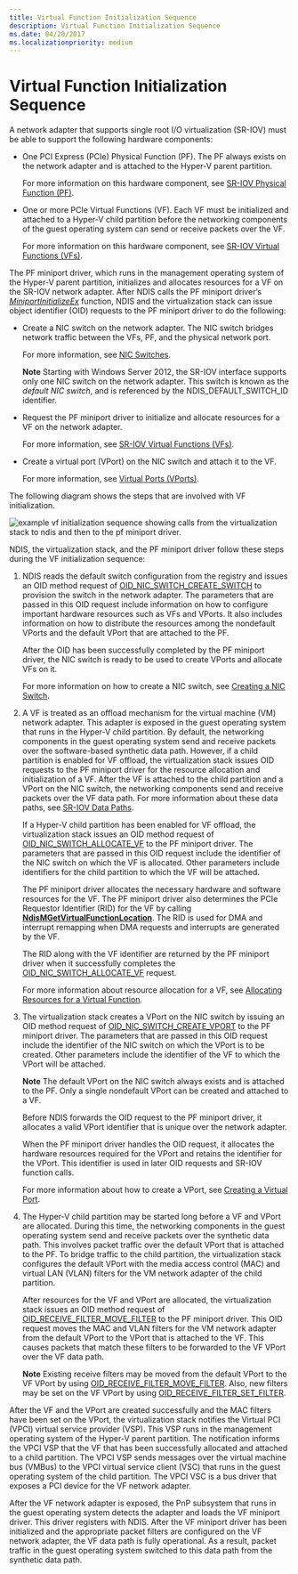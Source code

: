```yaml
---
title: Virtual Function Initialization Sequence
description: Virtual Function Initialization Sequence
ms.date: 04/20/2017
ms.localizationpriority: medium
---
```


# Virtual Function Initialization Sequence


A network adapter that supports single root I/O virtualization (SR-IOV) must be able to support the following hardware components:

-   One PCI Express (PCIe) Physical Function (PF). The PF always exists on the network adapter and is attached to the Hyper-V parent partition.

    For more information on this hardware component, see [SR-IOV Physical Function (PF)](sr-iov-physical-function--pf-.md).

-   One or more PCIe Virtual Functions (VF). Each VF must be initialized and attached to a Hyper-V child partition before the networking components of the guest operating system can send or receive packets over the VF.

    For more information on this hardware component, see [SR-IOV Virtual Functions (VFs)](sr-iov-virtual-functions--vfs-.md).

The PF miniport driver, which runs in the management operating system of the Hyper-V parent partition, initializes and allocates resources for a VF on the SR-IOV network adapter. After NDIS calls the PF miniport driver’s [*MiniportInitializeEx*](/windows-hardware/drivers/ddi/ndis/nc-ndis-miniport_initialize) function, NDIS and the virtualization stack can issue object identifier (OID) requests to the PF miniport driver to do the following:

-   Create a NIC switch on the network adapter. The NIC switch bridges network traffic between the VFs, PF, and the physical network port.

    For more information, see [NIC Switches](nic-switches.md).

    **Note**  Starting with Windows Server 2012, the SR-IOV interface supports only one NIC switch on the network adapter. This switch is known as the *default NIC switch*, and is referenced by the NDIS\_DEFAULT\_SWITCH\_ID identifier.



-   Request the PF miniport driver to initialize and allocate resources for a VF on the network adapter.

    For more information, see [SR-IOV Virtual Functions (VFs)](sr-iov-virtual-functions--vfs-.md).

-   Create a virtual port (VPort) on the NIC switch and attach it to the VF.

    For more information, see [Virtual Ports (VPorts)](virtual-ports--vports-.md).

The following diagram shows the steps that are involved with VF initialization.

![example vf initialization sequence showing calls from the virtualization stack to ndis and then to the pf miniport driver.](images/sriov-vf-initialization.png)

NDIS, the virtualization stack, and the PF miniport driver follow these steps during the VF initialization sequence:

1.  NDIS reads the default switch configuration from the registry and issues an OID method request of [OID\_NIC\_SWITCH\_CREATE\_SWITCH](./oid-nic-switch-create-switch.md) to provision the switch in the network adapter. The parameters that are passed in this OID request include information on how to configure important hardware resources such as VFs and VPorts. It also includes information on how to distribute the resources among the nondefault VPorts and the default VPort that are attached to the PF.

    After the OID has been successfully completed by the PF miniport driver, the NIC switch is ready to be used to create VPorts and allocate VFs on it.

    For more information on how to create a NIC switch, see [Creating a NIC Switch](creating-a-nic-switch.md).

2.  A VF is treated as an offload mechanism for the virtual machine (VM) network adapter. This adapter is exposed in the guest operating system that runs in the Hyper-V child partition. By default, the networking components in the guest operating system send and receive packets over the software-based synthetic data path. However, if a child partition is enabled for VF offload, the virtualization stack issues OID requests to the PF miniport driver for the resource allocation and initialization of a VF. After the VF is attached to the child partition and a VPort on the NIC switch, the networking components send and receive packets over the VF data path. For more information about these data paths, see [SR-IOV Data Paths](sr-iov-data-paths.md).

    If a Hyper-V child partition has been enabled for VF offload, the virtualization stack issues an OID method request of [OID\_NIC\_SWITCH\_ALLOCATE\_VF](./oid-nic-switch-allocate-vf.md) to the PF miniport driver. The parameters that are passed in this OID request include the identifier of the NIC switch on which the VF is allocated. Other parameters include identifiers for the child partition to which the VF will be attached.

    The PF miniport driver allocates the necessary hardware and software resources for the VF. The PF miniport driver also determines the PCIe Requestor Identifier (RID) for the VF by calling [**NdisMGetVirtualFunctionLocation**](/windows-hardware/drivers/ddi/ndis/nf-ndis-ndismgetvirtualfunctionlocation). The RID is used for DMA and interrupt remapping when DMA requests and interrupts are generated by the VF.

    The RID along with the VF identifier are returned by the PF miniport driver when it successfully completes the [OID\_NIC\_SWITCH\_ALLOCATE\_VF](./oid-nic-switch-allocate-vf.md) request.

    For more information about resource allocation for a VF, see [Allocating Resources for a Virtual Function](allocating-resources-for-a-virtual-function.md).

3.  The virtualization stack creates a VPort on the NIC switch by issuing an OID method request of [OID\_NIC\_SWITCH\_CREATE\_VPORT](./oid-nic-switch-create-vport.md) to the PF miniport driver. The parameters that are passed in this OID request include the identifier of the NIC switch on which the VPort is to be created. Other parameters include the identifier of the VF to which the VPort will be attached.

    **Note**  The default VPort on the NIC switch always exists and is attached to the PF. Only a single nondefault VPort can be created and attached to a VF.

    Before NDIS forwards the OID request to the PF miniport driver, it allocates a valid VPort identifier that is unique over the network adapter.

    When the PF miniport driver handles the OID request, it allocates the hardware resources required for the VPort and retains the identifier for the VPort. This identifier is used in later OID requests and SR-IOV function calls.

    For more information about how to create a VPort, see [Creating a Virtual Port](creating-a-virtual-port.md).

4.  The Hyper-V child partition may be started long before a VF and VPort are allocated. During this time, the networking components in the guest operating system send and receive packets over the synthetic data path. This involves packet traffic over the default VPort that is attached to the PF. To bridge traffic to the child partition, the virtualization stack configures the default VPort with the media access control (MAC) and virtual LAN (VLAN) filters for the VM network adapter of the child partition.

    After resources for the VF and VPort are allocated, the virtualization stack issues an OID method request of [OID\_RECEIVE\_FILTER\_MOVE\_FILTER](./oid-receive-filter-move-filter.md) to the PF miniport driver. This OID request moves the MAC and VLAN filters for the VM network adapter from the default VPort to the VPort that is attached to the VF. This causes packets that match these filters to be forwarded to the VF VPort over the VF data path.

    **Note**  Existing receive filters may be moved from the default VPort to the VF VPort by using [OID\_RECEIVE\_FILTER\_MOVE\_FILTER](./oid-receive-filter-move-filter.md). Also, new filters may be set on the VF VPort by using [OID\_RECEIVE\_FILTER\_SET\_FILTER](./oid-receive-filter-set-filter.md).

After the VF and the VPort are created successfully and the MAC filters have been set on the VPort, the virtualization stack notifies the Virtual PCI (VPCI) virtual service provider (VSP). This VSP runs in the management operating system of the Hyper-V parent partition. The notification informs the VPCI VSP that the VF that has been successfully allocated and attached to a child partition. The VPCI VSP sends messages over the virtual machine bus (VMBus) to the VPCI virtual service client (VSC) that runs in the guest operating system of the child partition. The VPCI VSC is a bus driver that exposes a PCI device for the VF network adapter.

After the VF network adapter is exposed, the PnP subsystem that runs in the guest operating system detects the adapter and loads the VF miniport driver. This driver registers with NDIS. After the VF miniport driver has been initialized and the appropriate packet filters are configured on the VF network adapter, the VF data path is fully operational. As a result, packet traffic in the guest operating system switched to this data path from the synthetic data path.
